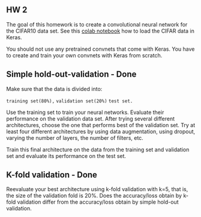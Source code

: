 ## HW 2

The goal of this homework is to create a convolutional neural network for the CIFAR10 data set. See this [colab notebook](https://colab.research.google.com/drive/1LZZviWOzvchcXRdZi2IBx3KOpQOzLalf) how to load the CIFAR data in Keras.

You should not use any pretrained convnets that come with Keras. You have to create and train your own convnets with Keras from scratch.

## Simple hold-out-validation - Done
Make sure that the data is divided into:

```training set(80%),```
```validation set(20%)```
```test set.```

Use the training set to train your neural networks. Evaluate their performance on the validation data set.
After trying several different architectures, choose the one that performs best of the validation set. Try at least four different architectures by using data augmentation, using dropout, varying the number of layers, the number of filters, etc.

Train this final architecture on the data from the training set and validation set and evaluate its performance on the test set.

## K-fold validation - Done

Reevaluate your best architecture using k-fold validation with k=5, that is, the size of the validation fold is 20%. Does the accuracy/loss obtain by k-fold validation differ from the accuracy/loss obtain by simple hold-out validation.
